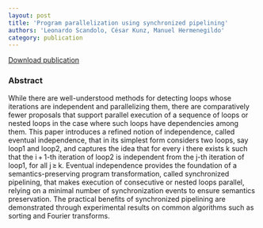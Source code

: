 ```yaml
---
layout: post
title: 'Program parallelization using synchronized pipelining'
authors: 'Leonardo Scandolo, César Kunz, Manuel Hermenegildo'
category: publication
---
```


<a href="/assets/publications/SKH09/SKH09.pdf" download>Download publication</a>

### Abstract

While there are well-understood methods for detecting loops whose iterations are independent and parallelizing them, there are comparatively fewer proposals that support parallel execution of a sequence of loops or nested loops in the case where such loops have dependencies among them. This paper introduces a refined notion of independence, called eventual independence, that in its simplest form considers two loops, say loop1 and loop2, and captures the idea that for every i there exists k such that the i + 1-th iteration of loop2 is independent from the j-th iteration of loop1, for all j ≥ k. Eventual independence provides the foundation of a semantics-preserving program transformation, called synchronized pipelining, that makes execution of consecutive or nested loops parallel, relying on a minimal number of synchronization events to ensure semantics preservation. The practical benefits of synchronized pipelining are demonstrated through experimental results on common algorithms such as sorting and Fourier transforms.



